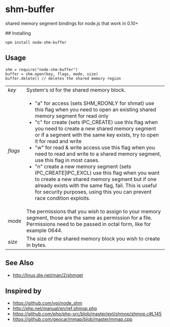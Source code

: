 # shm-buffer

shared memory segment bindings for node.js that work in 0.10+

## Installing

    npm install node-shm-buffer

## Usage

    shm = require("node-shm-buffer")
    buffer = shm.open(key, flags, mode, size)
    buffer.delete() // deletes the shared memory region

<table>
  <tr>
    <td><i>key</i></td>
    <td>System's id for the shared memory block.</td>
  </tr>
  <tr>
    <td><i>flags</i></td>
    <td><ul>
        <li>"a" for access (sets SHM_RDONLY for shmat) use this flag when you need to open an existing shared memory segment for read only</li>
        <li>"c" for create (sets IPC_CREATE) use this flag when you need to create a new shared memory segment or if a segment with the same key exists, try to open it for read and write</li>
        <li>"w" for read &amp; write access use this flag when you need to read and write to a shared memory segment, use this flag in most cases.</li>
        <li>"n" create a new memory segment (sets IPC_CREATE|IPC_EXCL) use this flag when you want to create a new shared memory segment but if one already exists with the same flag, fail. This is useful for security purposes, using this you can prevent race condition exploits.</li>
  </tr>
  <tr>
    <td><i>mode</i></td>
    <td>The permissions that you wish to assign to your memory segment, those are the same as permission for a file. Permissions need to be passed in octal form, like for example 0644.</td>
  </tr>
  <tr>
    <td><i>size</i></td>
    <td>The size of the shared memory block you wish to create in bytes.</td>
  </tr>
</table>

## See Also

* http://linux.die.net/man/2/shmget

## Inspired by

* https://github.com/vpj/node_shm
* http://php.net/manual/en/ref.shmop.php
* https://github.com/php/php-src/blob/master/ext/shmop/shmop.c#L145
* https://github.com/geocar/mmap/blob/master/mmap.cpp
